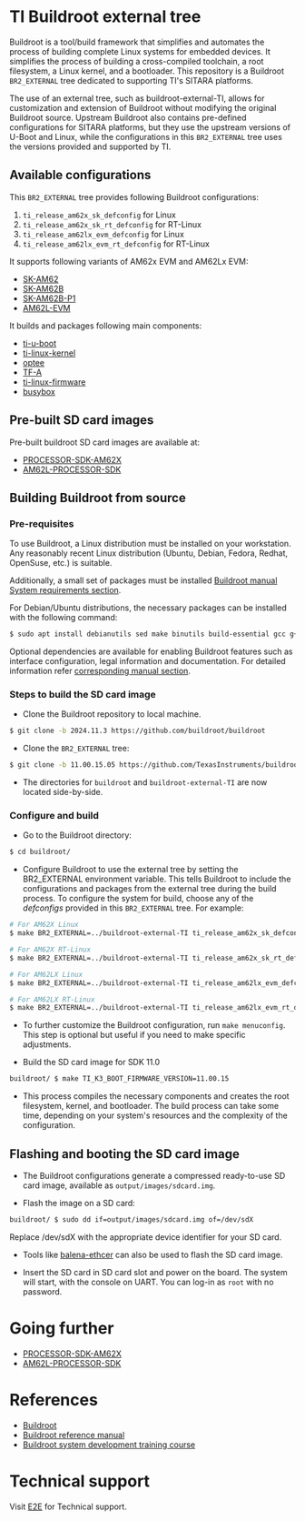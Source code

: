# TI Buildroot external tree

Buildroot is a tool/build framework that simplifies and automates the process of
building complete Linux systems for embedded devices. It simplifies the process
of building a cross-compiled toolchain, a root filesystem, a Linux kernel,
and a bootloader. This repository is a Buildroot `BR2_EXTERNAL` tree
dedicated to supporting TI's SITARA platforms.

The use of an external tree, such as buildroot-external-TI, allows for
customization and extension of Buildroot without modifying the original
Buildroot source. Upstream Buildroot also contains pre-defined
configurations for SITARA platforms, but they use the upstream versions
of U-Boot and Linux, while the configurations in this `BR2_EXTERNAL`
tree uses the versions provided and supported by TI.

## Available configurations

This `BR2_EXTERNAL` tree provides following Buildroot configurations:

1. `ti_release_am62x_sk_defconfig` for Linux
2. `ti_release_am62x_sk_rt_defconfig` for RT-Linux
3. `ti_release_am62lx_evm_defconfig` for Linux
4. `ti_release_am62lx_evm_rt_defconfig` for RT-Linux

It supports following variants of AM62x EVM and AM62Lx EVM:
- [SK-AM62](https://www.ti.com/tool/SK-AM62)
- [SK-AM62B](https://www.ti.com/tool/SK-AM62B)
- [SK-AM62B-P1](https://www.ti.com/tool/SK-AM62B-P1)
- [AM62L-EVM](https://www.ti.com/tool/TMDS62LEVM)

It builds and packages following main components:
- [ti-u-boot](https://git.ti.com/cgit/ti-u-boot/ti-u-boot/)
- [ti-linux-kernel](https://git.ti.com/cgit/ti-linux-kernel/ti-linux-kernel/)
- [optee](https://github.com/OP-TEE/optee_os)
- [TF-A](https://github.com/TexasInstruments/arm-trusted-firmware)
- [ti-linux-firmware](https://git.ti.com/cgit/processor-firmware/ti-linux-firmware)
- [busybox](https://git.busybox.net/busybox/)

## Pre-built SD card images

Pre-built buildroot SD card images are available at:

- [PROCESSOR-SDK-AM62X](https://www.ti.com/tool/PROCESSOR-SDK-AM62X)
- [AM62L-PROCESSOR-SDK](https://www.ti.com/tool/AM62L-PROCESSOR-SDK)

## Building Buildroot from source

### Pre-requisites

To use Buildroot, a Linux distribution must be installed on your workstation.
Any reasonably recent Linux distribution (Ubuntu, Debian, Fedora, Redhat,
OpenSuse, etc.) is suitable.

Additionally, a small set of packages must be installed
[Buildroot manual System requirements
section](https://buildroot.org/downloads/manual/manual.html#requirement).

For Debian/Ubuntu distributions, the necessary packages can be installed with
the following command:

```bash
$ sudo apt install debianutils sed make binutils build-essential gcc g++ bash patch gzip bzip2 perl tar cpio unzip rsync file bc git findutils wget
```

Optional dependencies are available for enabling Buildroot features such as
interface configuration, legal information and documentation. For detailed
information refer
[corresponding manual section](https://buildroot.org/downloads/manual/manual.html#requirement-optional).

### Steps to build the SD card image

- Clone the Buildroot repository to local machine.

```bash
$ git clone -b 2024.11.3 https://github.com/buildroot/buildroot
```

- Clone the `BR2_EXTERNAL` tree:

```bash
$ git clone -b 11.00.15.05 https://github.com/TexasInstruments/buildroot-external-TI.git
```

- The directories for `buildroot` and `buildroot-external-TI` are now located
side-by-side.

### Configure and build

- Go to the Buildroot directory:

```bash
$ cd buildroot/
```

- Configure Buildroot to use the external tree by setting the BR2_EXTERNAL environment
variable. This tells Buildroot to include the configurations and packages from
the external tree during the build process. To configure the system for build,
choose any of the *defconfigs*  provided in this `BR2_EXTERNAL` tree. For example:

```bash
# For AM62X Linux
$ make BR2_EXTERNAL=../buildroot-external-TI ti_release_am62x_sk_defconfig

# For AM62X RT-Linux
$ make BR2_EXTERNAL=../buildroot-external-TI ti_release_am62x_sk_rt_defconfig

# For AM62LX Linux
$ make BR2_EXTERNAL=../buildroot-external-TI ti_release_am62lx_evm_defconfig

# For AM62LX RT-Linux
$ make BR2_EXTERNAL=../buildroot-external-TI ti_release_am62lx_evm_rt_defconfig
```

- To further customize the Buildroot configuration, run `make menuconfig`. This
step is optional but useful if you need to make specific adjustments.

- Build the SD card image for SDK 11.0

```bash
buildroot/ $ make TI_K3_BOOT_FIRMWARE_VERSION=11.00.15
```

- This process compiles the necessary components and creates the root filesystem,
kernel, and bootloader. The build process can take some time, depending on your
system's resources and the complexity of the configuration.

## Flashing and booting the SD card image

- The Buildroot configurations generate a compressed ready-to-use SD card image,
available as `output/images/sdcard.img`.

- Flash the image on a SD card:

```bash
buildroot/ $ sudo dd if=output/images/sdcard.img of=/dev/sdX
```

Replace /dev/sdX with the appropriate device identifier for your SD card.

- Tools like [balena-ethcer](https://etcher.balena.io/) can also be used to flash
the SD card image.

- Insert the SD card in SD card slot and power on the board. The system will start,
with the console on UART. You can log-in as `root` with no password.

# Going further

* [PROCESSOR-SDK-AM62X](https://www.ti.com/tool/PROCESSOR-SDK-AM62X#overview)
* [AM62L-PROCESSOR-SDK](https://www.ti.com/tool/AM62L-PROCESSOR-SDK)

# References

* [Buildroot](https://buildroot.org/)
* [Buildroot reference manual](https://buildroot.org/downloads/manual/manual.html)
* [Buildroot system development training course](https://bootlin.com/training/buildroot/)

# Technical support

Visit [E2E](https://e2e.ti.com/support/processors/) for Technical support.
